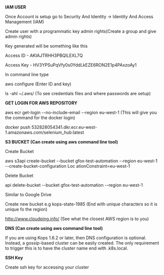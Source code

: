 **IAM USER**

Once Account is setup go to Security And Identity  -> Identity And Access Management (IAM)

Create user with a programmatic key admin rights(Create a group and give admin rights)

Key generated will be something like this

Access ID - AKIAJTRHH3PBQILEXL7Q

Access Key - HV3YPSuPqVfy0s0YddLkEZE6RON2E1p4PAxzoAy1

In command line type 

aws configure (Enter ID and key)

ls -ahl ~/.aws/ (To see credentials files and where passwords are setup)

**GET LOGIN FOR AWS REPOSITORY**

aws ecr get-login --no-include-email --region eu-west-1 (This will give you the command for the docker login)

docker push 532828054341.dkr.ecr.eu-west-1.amazonaws.com/selenium_hub:latest


**S3 BUCKET (Can create using aws command line tool)**

Create Bucket

 aws s3api create-bucket --bucket gfox-test-automation --region eu-west-1 --create-bucket-configuration Loc ationConstraint=eu-west-1
 
Delete Bucket
 
api delete-bucket --bucket gfox-test-automation --region eu-west-1 

Similar to Google Drive

Create new bucket e.g kops-state-1985 (End with unique characters so it is unique fo the region)

http://www.cloudping.info/ (See what the closest AWS region is to you)

**DNS (Can create using aws command line tool)**

If you are using Kops 1.6.2 or later, then DNS configuration is optional. Instead, a gossip-based cluster can be easily created. The only requirement to trigger this is to have the cluster name end with .k8s.local. 

**SSH Key**

Create ssh key for accessing your cluster






